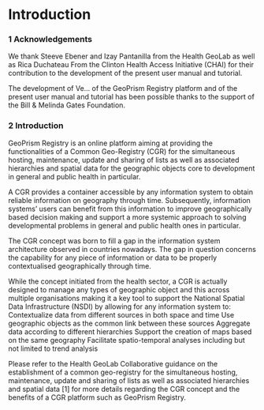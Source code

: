 # Introduction

### 1 Acknowledgements

We thank Steeve Ebener and Izay Pantanilla from the Health GeoLab as well as Rica Duchateau From the Clinton Health Access Initiative (CHAI) for their contribution to the development of the present user manual and tutorial.

The development of Ve… of the GeoPrism Registry platform and of the present user manual and tutorial has been possible thanks to the support of the Bill & Melinda Gates Foundation.

### 2 Introduction

GeoPrism Registry is an online platform aiming at providing the functionalities of a Common Geo-Registry (CGR) for the simultaneous hosting, maintenance, update and sharing of lists as well as associated hierarchies and spatial data for the geographic objects core to development in general and public health in particular.

A CGR provides a container accessible by any information system to obtain reliable information on geography through time. Subsequently, information systems’ users can benefit from this information to improve geographically based decision making and support a more systemic approach to solving developmental problems in general and public health ones in particular.

The CGR concept was born to fill a gap in the information system architecture observed in countries nowadays. The gap in question concerns the capability for any piece of information or data to be properly contextualised geographically through time.

While the concept initiated from the health sector, a CGR is actually designed to manage any types of geographic object and this across multiple organisations making it a key tool to support the National Spatial Data Infrastructure (NSDI) by allowing for any information system to: Contextualize data from different sources in both space and time Use geographic objects as the common link between these sources Aggregate data according to different hierarchies Support the creation of maps based on the same geography Facilitate spatio-temporal analyses including but not limited to trend analysis

Please refer to the Health GeoLab Collaborative guidance on the establishment of a common geo-registry for the simultaneous hosting, maintenance, update and sharing of lists as well as associated hierarchies and spatial data \[1] for more details regarding the CGR concept and the benefits of a CGR platform such as GeoPrism Registry.
